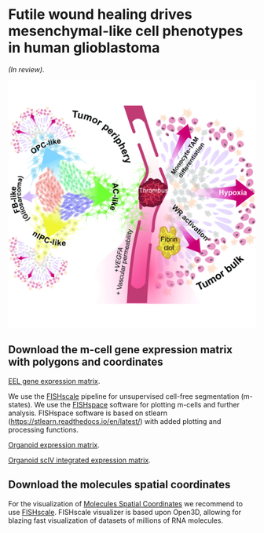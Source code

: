 # Futile wound healing drives mesenchymal-like cell phenotypes in human glioblastoma
*(In review)*.

![Model.pdf](files/scheme.jpg)

## Download the m-cell gene expression matrix with polygons and coordinates

[EEL gene expression matrix](https://storage.googleapis.com/linnarsson-lab-glioblastoma/EEL/DataSubmission/GBM_Linnarsson_EEL.h5ad).

We use the [FISHscale](https://github.com/linnarsson-lab/FISHscale) pipeline for unsupervised cell-free segmentation (m-states). We use the [FISHspace](https://github.com/linnarsson-lab/FISHspace) software for plotting m-cells and further analysis. FISHspace software is based on stlearn (https://stlearn.readthedocs.io/en/latest/) with added plotting and processing functions.

[Organoid expression matrix](https://storage.googleapis.com/linnarsson-lab-glioblastoma/EEL/DataSubmission/SL_OrganoidExperiment.h5ad).

[Organoid scIV integrated expression matrix](https://storage.googleapis.com/linnarsson-lab-glioblastoma/EEL/DataSubmission/GBMOrganoids_scVIsurgery20240408.h5ad).

## Download the molecules spatial coordinates
For the visualization of [Molecules Spatial Coordinates](https://storage.googleapis.com/linnarsson-lab-glioblastoma/EEL/DataSubmission/MoleculesLibrary.tar.gz) we recommend to use [FISHscale](https://github.com/linnarsson-lab/FISHscale). FISHscale visualizer is based upon Open3D, allowing for blazing fast visualization of datasets of millions of RNA molecules. 


